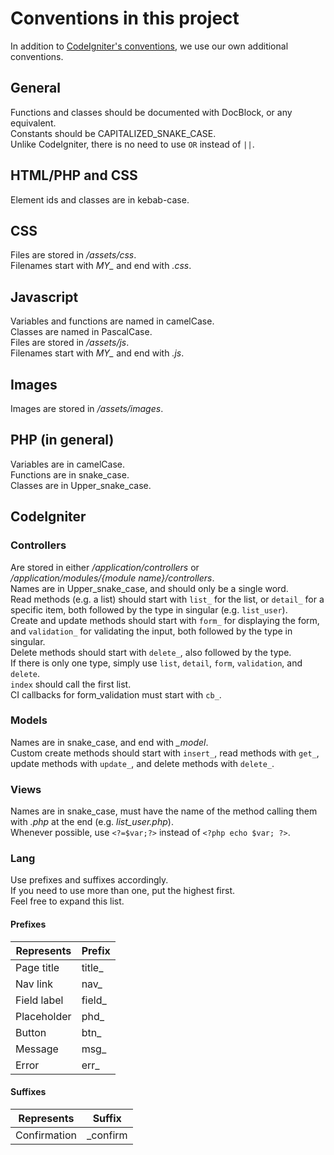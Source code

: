 # Conventions in this project #
In addition to [CodeIgniter's conventions](https://codeigniter.com/user_guide/general/styleguide.html), we use our own additional conventions.

## General ##
Functions and classes should be documented with DocBlock, or any equivalent.  
Constants should be CAPITALIZED_SNAKE_CASE.  
Unlike CodeIgniter, there is no need to use `OR` instead of `||`.

## HTML/PHP and CSS ##
Element ids and classes are in kebab-case.

## CSS ##
Files are stored in */assets/css*.  
Filenames start with *MY_* and end with *.css*.

## Javascript ##
Variables and functions are named in camelCase.  
Classes are named in PascalCase.  
Files are stored in */assets/js*.  
Filenames start with *MY_* and end with *.js*.

## Images ##
Images are stored in */assets/images*.

## PHP (in general) ##
Variables are in camelCase.  
Functions are in snake_case.  
Classes are in Upper_snake_case.

## CodeIgniter ##

### Controllers ###
Are stored in either */application/controllers* or */application/modules/{module name}/controllers*.  
Names are in Upper_snake_case, and should only be a single word.  
Read methods (e.g. a list) should start with `list_` for the list, or `detail_` for a specific item, both followed by the type in singular (e.g. `list_user`).  
Create and update methods should start with `form_` for displaying the form, and `validation_` for validating the input, both followed by the type in singular.  
Delete methods should start with `delete_`, also followed by the type.  
If there is only one type, simply use `list`, `detail`, `form`, `validation`, and `delete`.  
`index` should call the first list.  
CI callbacks for form_validation must start with `cb_`.

### Models ###
Names are in snake_case, and end with *_model*.  
Custom create methods should start with `insert_`, read methods with `get_`, update methods with `update_`, and delete methods with `delete_`.

### Views ###
Names are in snake_case, must have the name of the method calling them with *.php* at the end (e.g. *list_user.php*).  
Whenever possible, use `<?=$var;?>` instead of `<?php echo $var; ?>`.

### Lang ###
Use prefixes and suffixes accordingly.  
If you need to use more than one, put the highest first.  
Feel free to expand this list.

#### Prefixes ####
| Represents    | Prefix    |
| ------------- | --------- |
| Page title    | title_    |
| Nav link      | nav_      |
| Field label   | field_    |
| Placeholder   | phd_      |
| Button        | btn_      |
| Message       | msg_      |
| Error         | err_      |

#### Suffixes ####
| Represents    | Suffix    |
| ------------- | --------- |
| Confirmation  | _confirm  |
